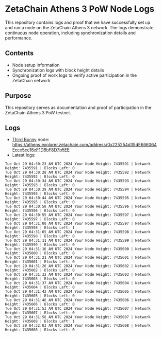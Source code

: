 # ZetaChain Athens 3 PoW Node Logs
This repository contains logs and proof that we have successfully set up and run a node on the ZetaChain Athens 3 network. The logs demonstrate continuous node operation, including synchronization details and performance.

## Contents
- Node setup information
- Synchronization logs with block height details
- Ongoing proof of work logs to verify active participation in the ZetaChain network

## Purpose
This repository serves as documentation and proof of participation in the ZetaChain Athens 3 PoW testnet.

## Logs

- [Third Bunny](https://thirdbunny.xyz/) node: https://athens.explorer.zetachain.com/address/0x225254d35dE666064Eccc5ce16eF1D8bF8D7b5EE
- Latest logs:
```
Tue Oct 29 04:30:23 AM UTC 2024 Your Node Height: 7435591 | Network Height: 7435591 | Blocks Left: 0
Tue Oct 29 04:30:28 AM UTC 2024 Your Node Height: 7435592 | Network Height: 7435592 | Blocks Left: 0
Tue Oct 29 04:30:34 AM UTC 2024 Your Node Height: 7435593 | Network Height: 7435593 | Blocks Left: 0
Tue Oct 29 04:30:39 AM UTC 2024 Your Node Height: 7435594 | Network Height: 7435594 | Blocks Left: 0
Tue Oct 29 04:30:44 AM UTC 2024 Your Node Height: 7435595 | Network Height: 7435595 | Blocks Left: 0
Tue Oct 29 04:30:50 AM UTC 2024 Your Node Height: 7435596 | Network Height: 7435596 | Blocks Left: 0
Tue Oct 29 04:30:55 AM UTC 2024 Your Node Height: 7435597 | Network Height: 7435597 | Blocks Left: 0
Tue Oct 29 04:31:00 AM UTC 2024 Your Node Height: 7435597 | Network Height: 7435598 | Blocks Left: 1
Tue Oct 29 04:31:05 AM UTC 2024 Your Node Height: 7435598 | Network Height: 7435598 | Blocks Left: 0
Tue Oct 29 04:31:11 AM UTC 2024 Your Node Height: 7435599 | Network Height: 7435599 | Blocks Left: 0
Tue Oct 29 04:31:16 AM UTC 2024 Your Node Height: 7435600 | Network Height: 7435600 | Blocks Left: 0
Tue Oct 29 04:31:21 AM UTC 2024 Your Node Height: 7435601 | Network Height: 7435601 | Blocks Left: 0
Tue Oct 29 04:31:26 AM UTC 2024 Your Node Height: 7435602 | Network Height: 7435602 | Blocks Left: 0
Tue Oct 29 04:31:32 AM UTC 2024 Your Node Height: 7435603 | Network Height: 7435603 | Blocks Left: 0
Tue Oct 29 04:31:37 AM UTC 2024 Your Node Height: 7435604 | Network Height: 7435604 | Blocks Left: 0
Tue Oct 29 04:31:42 AM UTC 2024 Your Node Height: 7435605 | Network Height: 7435605 | Blocks Left: 0
Tue Oct 29 04:31:48 AM UTC 2024 Your Node Height: 7435606 | Network Height: 7435606 | Blocks Left: 0
Tue Oct 29 04:31:53 AM UTC 2024 Your Node Height: 7435607 | Network Height: 7435607 | Blocks Left: 0
Tue Oct 29 04:31:58 AM UTC 2024 Your Node Height: 7435607 | Network Height: 7435608 | Blocks Left: 1
Tue Oct 29 04:32:03 AM UTC 2024 Your Node Height: 7435608 | Network Height: 7435608 | Blocks Left: 0
```

